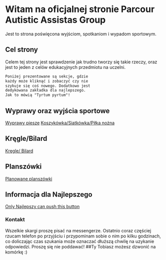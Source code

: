 # Witam na oficjalnej stronie Parcour Autistic Assistas Group

Jest to strona poświęcona wyjściom, spotkaniom i wypadom sportowym.

## Cel strony

Celem tej strony jest sprawdzenie jak trudno tworzy się takie rzeczy, oraz jest to jeden z celów edukacyjnych przedmiotu na uczelni.

```markdown
Poniżej prezentowane są sekcje, gdzie
każdy może kliknąć i zobaczyć czy nie
szykuje się coś nowego. Dodatkowo jest
dedykowana zakładka dla najlepszego.
Jak to mówią "Tyrtum pyrtum"!
```

## Wyprawy oraz wyjścia sportowe

[Wyprawy piesze]()
[Koszykówka/Siatkówka/Piłka nożna]()

## Kręgle/Bilard

[Kręgle/ Bilard]()


## Planszówki

[Planowane planszówki]()

## Informacja dla Najlepszego

[Only Najlepszy can push this button]()

### Kontakt

Wszelkie skargi proszę pisać na messengerze. Ostatnio coraz częściej rzucam telefon po przyjściu
i przypominam sobie o nim po kilku godzinach, co doliczając czas szukania może oznaczać dłuższą
chwilę na uzykanie odpowiedzi. Proszę się nie poddawać! ##Ty Tobiasz możesz dzwonić na komórkę :)
